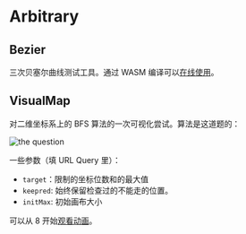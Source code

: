 # Arbitrary

## Bezier

三次贝塞尔曲线测试工具。通过 WASM 编译可以[在线使用](bezier/index.html)。

## VisualMap

对二维坐标系上的 BFS 算法的一次可视化尝试。算法是这道题的：

![the question](https://rikka.7sdre.am/files/7348ba72-f1db-4f58-adc4-e6becdea1092.jpeg)

一些参数（填 URL Query 里）：

- `target`：限制的坐标位数和的最大值
- `keepred`: 始终保留检查过的不能走的位置。
- `initMax`: 初始画布大小

可以从 8 开始[观看动画](visualmap/index.html?target=8&keepred=true)。
